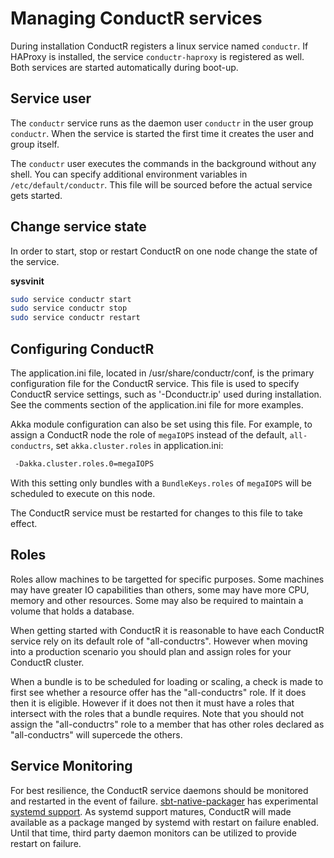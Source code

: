 # Managing ConductR services

During installation ConductR registers a linux service named `conductr`. If HAProxy is installed, the service `conductr-haproxy` is registered as well. Both services are started automatically during boot-up.

## Service user
The `conductr` service runs as the daemon user `conductr` in the user group `conductr`. When the service is started the first time it creates the user and group itself.

The `conductr` user executes the commands in the background without any shell. You can specify additional environment variables in `/etc/default/conductr`. This file will be sourced before the actual service gets started.


## Change service state

In order to start, stop or restart ConductR on one node change the state of the service.

**sysvinit**

```bash
sudo service conductr start
sudo service conductr stop
sudo service conductr restart
```

## Configuring ConductR

The application.ini file, located in /usr/share/conductr/conf, is the primary configuration file for the ConductR service. This file is used to specify ConductR service settings, such as '-Dconductr.ip' used during installation. See the comments section of the application.ini file for more examples.

Akka module configuration can also be set using this file. For example, to assign a ConductR node the role of `megaIOPS` instead of the default, `all-conductrs`, set `akka.cluster.roles` in application.ini:

```bash
 -Dakka.cluster.roles.0=megaIOPS
 ```
With this setting only bundles with a `BundleKeys.roles` of `megaIOPS` will be scheduled to execute on this node.

The ConductR service must be restarted for changes to this file to take effect.

## Roles

Roles allow machines to be targetted for specific purposes. Some machines may have greater IO capabilities than others, some may have more CPU, memory and other resources. Some may also be required to maintain a volume that holds a database.

When getting started with ConductR it is reasonable to have each ConductR service rely on its default role of "all-conductrs". However when moving into a production scenario you should plan and assign roles for your ConductR cluster.

When a bundle is to be scheduled for loading or scaling, a check is made to first see whether a resource offer has the "all-conductrs" role. If it does then it is eligible. However if it does not then it must have a roles that intersect with the roles that a bundle requires. Note that you should not assign the "all-conductrs" role to a member that has other roles declared as "all-conductrs" will supercede the others.


## Service Monitoring

For best resilience, the ConductR service daemons should be monitored and restarted in the event of failure. [sbt-native-packager](https://github.com/sbt/sbt-native-packager) has experimental [systemd support](http://www.scala-sbt.org/sbt-native-packager/archetypes/java_server/customize.html#systemd-support). As systemd support matures, ConductR will made available as a package manged by systemd with restart on failure enabled. Until that time, third party daemon monitors can be utilized to provide restart on failure.
